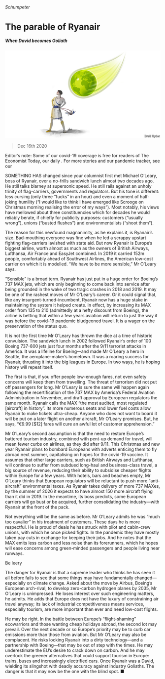 ###### Schumpeter

# The parable of Ryanair 

##### When David becomes Goliath 

![image](images/20201219_WBD000_0.jpg) 

> Dec 16th 2020 


Editor’s note: Some of our covid-19 coverage is free for readers of The Economist Today, our daily . For more stories and our pandemic tracker, see our 


SOMETHING HAS changed since your columnist first met Michael O’Leary, boss of Ryanair, over a no-frills sandwich lunch almost two decades ago. He still talks blarney at supersonic speed. He still rails against an unholy trinity of flag-carriers, governments and regulators. But his tone is different: less cursing (only three “fucks” in an hour) and even a moment of half-joking humility (“I would like to think I have emerged like Scrooge on Christmas morning realising the error of my ways”). Most notably, his views have mellowed about three constituencies which for decades he would reliably berate, if chiefly for publicity purposes: customers (“usually wrong”), unions (“busted flushes”) and environmentalists (“shoot them”).


The reason for this newfound magnanimity, as he explains it, is Ryanair’s size. Bad-mouthing everyone was fine when he led a scrappy upstart fighting flag-carriers lavished with state aid. But now Ryanair is Europe’s biggest airline, worth almost as much as the owners of British Airways, Lufthansa, Air France and EasyJet combined. In 2019 it carried 152m people, comfortably ahead of Southwest Airlines, the American low-cost carrier on which it is modelled. “We have to be more sensible,” Mr O’Leary says. 



“Sensible” is a broad term. Ryanair has just put in a huge order for Boeing’s 737 MAX jets, which are only beginning to come back into service after being grounded in the wake of two tragic crashes in 2018 and 2019. It may be one of the rashest moves of Mr O’Leary’s career. Or it could signal that, like any insurgent-turned-incumbent, Ryanair now has a huge stake in maintaining the system it helped create. In effect, by increasing its MAX order from 135 to 210 (admittedly at a hefty discount from Boeing), the airline is betting that within a few years aviation will return to just the way it was before the covid-19 pandemic bludgeoned travel. It is a wager on the preservation of the status quo.


It is not the first time Mr O’Leary has thrown the dice at a time of historic convulsion. The sandwich lunch in 2002 followed Ryanair’s order of 100 Boeing 737-800 jets just four months after the 9/11 terrorist attacks in America. It was a lifeline for Boeing—and made Mr O’Leary a hero in Seattle, the aeroplane-maker’s hometown. It was a roaring success for Ryanair, thrusting it into the big leagues in Europe. In two ways, he is hoping history will repeat itself. 


The first is that, if you offer people low-enough fares, not even safety concerns will keep them from travelling. The threat of terrorism did not put off passengers for long. Mr O’Leary is sure the same will happen again following the recertification of the 737 MAX by America’s Federal Aviation Administration in November, and draft approval by European regulators the same month. Ryanair calls the MAX “the most audited, most regulated [aircraft] in history”. Its more numerous seats and lower fuel costs allow Ryanair to make tickets ultra-cheap. Anyone who does not want to board it will be put on a later flight on another aircraft, Mr O’Leary promises. But, he says, “€9.99 [$12] fares will cure an awful lot of customer apprehension.”


Mr O’Leary’s second assumption is that the need to restore Europe’s battered tourism industry, combined with pent-up demand for travel, will mean fewer curbs on airlines, as they did after 9/11. This Christmas and new year Ryanair plans to bombard Europeans with adverts enticing them to fly abroad next summer, capitalising on hopes for the covid-19 vaccine. It assumes that other large carriers, such as British Airways and Lufthansa, will continue to suffer from subdued long-haul and business-class travel, a big source of revenue, reducing their ability to subsidise cheaper flights within Europe for a few years. With hotels, bars and beaches empty, Mr O’Leary thinks that European regulators will be reluctant to push more “anti-aircraft” environmental taxes. As Ryanair takes delivery of more 737 MAXes, by the summer of 2026 it expects to have almost 150 more aircraft flying than it did in 2019. In the meantime, its boss predicts, some European carriers will go bust or be acquired, further consolidating the industry—with Ryanair at the front of the pack.


Not everything will be the same as before. Mr O’Leary admits he was “much too cavalier” in his treatment of customers. These days he is more respectful. He is proud of deals he has struck with pilot and cabin-crew unions, with which he once picked fights. In the pandemic they have mostly taken pay cuts in exchange for keeping their jobs. And he notes that the MAX emits less carbon and less noise than its forerunners, which he hopes will ease concerns among green-minded passengers and people living near runways. 

Be leery 


The danger for Ryanair is that a supreme leader who thinks he has seen it all before fails to see that some things may have fundamentally changed—especially on climate change. Asked about the move by Airbus, Boeing’s European arch-rival, to develop zero-carbon hydrogen planes by 2035, Mr O’Leary is unimpressed. He loses interest over such engineering matters, he admits. He adds that Europe does not have the luxury of constraining air travel anyway; its lack of industrial competitiveness means services, especially tourism, are more important than ever and need low-cost flights.


He may be right. In the battle between Europe’s “flight-shaming” ecowarriors and those wanting cheap holidays abroad, the second lot may prevail. Over the next decade or so Europe’s priority may be to curb car emissions more than those from aviation. But Mr O’Leary may also be complacent. He risks locking Ryanair into a dirty technology—and a partnership with Boeing—that may be out of step with the times. He may underestimate the EU’s desire to crack down on carbon. And he may overlook the greener alternatives that could support tourism in Europe: trains, buses and increasingly electrified cars. Once Ryanair was a David, wielding its slingshot with deadly accuracy against industry Goliaths. The danger is that it may now be the one with the blind spot. ■

